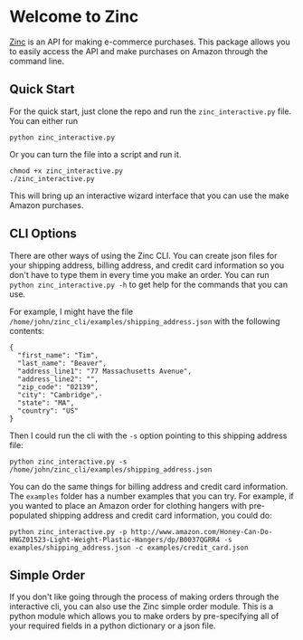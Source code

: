 Welcome to Zinc
===============

[Zinc](http://zinc.io/) is an API for making e-commerce purchases. This package allows you to easily access the API and make purchases on Amazon through the command line. 

## Quick Start

For the quick start, just clone the repo and run the `zinc_interactive.py` file. You can either run

```
python zinc_interactive.py
```

Or you can turn the file into a script and run it.

```
chmod +x zinc_interactive.py
./zinc_interactive.py
```

This will bring up an interactive wizard interface that you can use the make Amazon purchases.

## CLI Options

There are other ways of using the Zinc CLI. You can create json files for your shipping address, billing address, and credit card information so you don't have to type them in every time you make an order. You can run `python zinc_interactive.py -h` to get help for the commands that you can use.

For example, I might have the file `/home/john/zinc_cli/examples/shipping_address.json` with the following contents:

```
{
  "first_name": "Tim",
  "last_name": "Beaver",
  "address_line1": "77 Massachusetts Avenue",
  "address_line2": "",
  "zip_code": "02139",
  "city": "Cambridge",·
  "state": "MA",
  "country": "US"
}
```

Then I could run the cli with the `-s` option pointing to this shipping address file:

```
python zinc_interactive.py -s /home/john/zinc_cli/examples/shipping_address.json
```

You can do the same things for billing address and credit card information. The `examples` folder has a number examples that you can try. For example, if you wanted to place an Amazon order for clothing hangers with pre-populated shipping address and credit card information, you could do:

```
python zinc_interactive.py -p http://www.amazon.com/Honey-Can-Do-HNGZ01523-Light-Weight-Plastic-Hangers/dp/B0037QGRR4 -s examples/shipping_address.json -c examples/credit_card.json
```

## Simple Order

If you don't like going through the process of making orders through the interactive cli, you can also use the Zinc simple order module. This is a python module which allows you to make orders by pre-specifying all of your required fields in a python dictionary or a json file.

